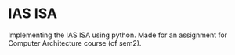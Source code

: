# IAS ISA

Implementing the IAS ISA using python.
Made for an assignment for Computer Architecture course (of sem2).
